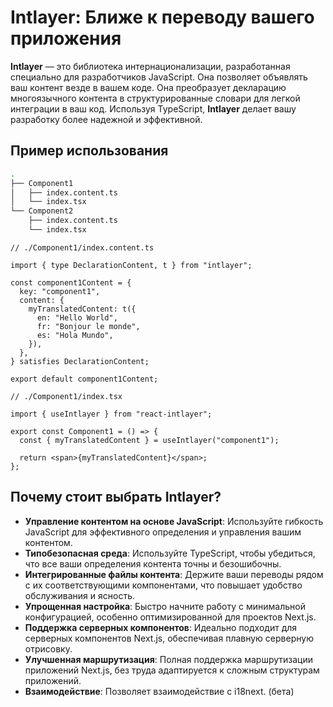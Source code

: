 # Intlayer: Ближе к переводу вашего приложения

**Intlayer** — это библиотека интернационализации, разработанная специально для разработчиков JavaScript. Она позволяет объявлять ваш контент везде в вашем коде. Она преобразует декларацию многоязычного контента в структурированные словари для легкой интеграции в ваш код. Используя TypeScript, **Intlayer** делает вашу разработку более надежной и эффективной.

## Пример использования

```bash
.
├── Component1
│   ├── index.content.ts
│   └── index.tsx
└── Component2
    ├── index.content.ts
    └── index.tsx
```

```tsx
// ./Component1/index.content.ts

import { type DeclarationContent, t } from "intlayer";

const component1Content = {
  key: "component1",
  content: {
    myTranslatedContent: t({
      en: "Hello World",
      fr: "Bonjour le monde",
      es: "Hola Mundo",
    }),
  },
} satisfies DeclarationContent;

export default component1Content;
```

```tsx
// ./Component1/index.tsx

import { useIntlayer } from "react-intlayer";

export const Component1 = () => {
  const { myTranslatedContent } = useIntlayer("component1");

  return <span>{myTranslatedContent}</span>;
};
```

## Почему стоит выбрать Intlayer?

- **Управление контентом на основе JavaScript**: Используйте гибкость JavaScript для эффективного определения и управления вашим контентом.
- **Типобезопасная среда**: Используйте TypeScript, чтобы убедиться, что все ваши определения контента точны и безошибочны.
- **Интегрированные файлы контента**: Держите ваши переводы рядом с их соответствующими компонентами, что повышает удобство обслуживания и ясность.
- **Упрощенная настройка**: Быстро начните работу с минимальной конфигурацией, особенно оптимизированной для проектов Next.js.
- **Поддержка серверных компонентов**: Идеально подходит для серверных компонентов Next.js, обеспечивая плавную серверную отрисовку.
- **Улучшенная маршрутизация**: Полная поддержка маршрутизации приложений Next.js, без труда адаптируется к сложным структурам приложений.
- **Взаимодействие**: Позволяет взаимодействие с i18next. (бета)
